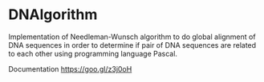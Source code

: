 # DNAlgorithm
Implementation of Needleman-Wunsch algorithm to do global alignment of DNA 
sequences in order to determine if pair of DNA sequences are related to each 
other using programming language Pascal.

Documentation 
https://goo.gl/z3j0oH
